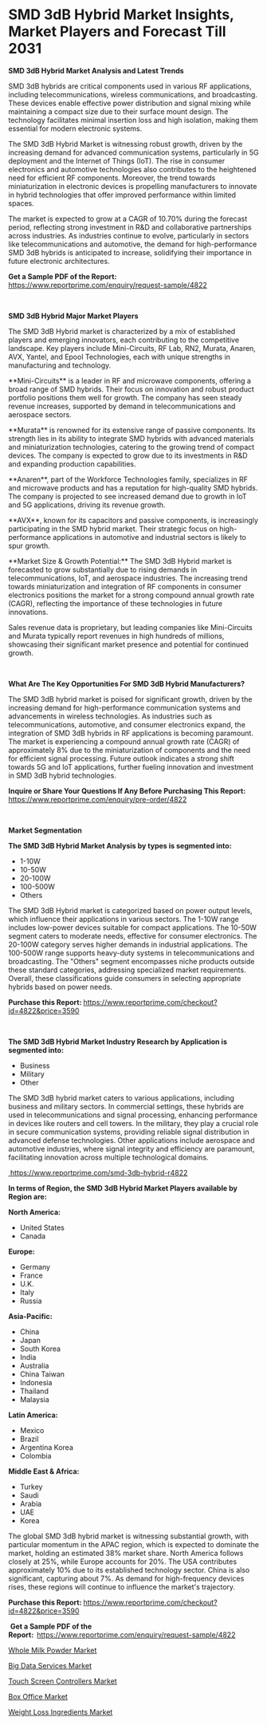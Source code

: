 <p><h1>SMD 3dB Hybrid Market Insights, Market Players and Forecast Till 2031</h1></p><p><strong>SMD 3dB Hybrid Market Analysis and Latest Trends</strong></p>
<p><p>SMD 3dB hybrids are critical components used in various RF applications, including telecommunications, wireless communications, and broadcasting. These devices enable effective power distribution and signal mixing while maintaining a compact size due to their surface mount design. The technology facilitates minimal insertion loss and high isolation, making them essential for modern electronic systems.</p><p>The SMD 3dB Hybrid Market is witnessing robust growth, driven by the increasing demand for advanced communication systems, particularly in 5G deployment and the Internet of Things (IoT). The rise in consumer electronics and automotive technologies also contributes to the heightened need for efficient RF components. Moreover, the trend towards miniaturization in electronic devices is propelling manufacturers to innovate in hybrid technologies that offer improved performance within limited spaces.</p><p>The market is expected to grow at a CAGR of 10.70% during the forecast period, reflecting strong investment in R&D and collaborative partnerships across industries. As industries continue to evolve, particularly in sectors like telecommunications and automotive, the demand for high-performance SMD 3dB hybrids is anticipated to increase, solidifying their importance in future electronic architectures.</p></p>
<p><strong>Get a Sample PDF of the Report:&nbsp;</strong> <a href="https://www.reportprime.com/enquiry/request-sample/4822?utm_campaign=1117&utm_medium=2&utm_source=Github&utm_content=ia&utm_term=15112024&utm_id=smd-3db-hybrid">https://www.reportprime.com/enquiry/request-sample/4822</a></p>
<p>&nbsp;</p>
<p><strong>SMD 3dB Hybrid Major Market Players</strong></p>
<p><p>The SMD 3dB Hybrid market is characterized by a mix of established players and emerging innovators, each contributing to the competitive landscape. Key players include Mini-Circuits, RF Lab, RN2, Murata, Anaren, AVX, Yantel, and Epool Technologies, each with unique strengths in manufacturing and technology.</p><p>**Mini-Circuits** is a leader in RF and microwave components, offering a broad range of SMD hybrids. Their focus on innovation and robust product portfolio positions them well for growth. The company has seen steady revenue increases, supported by demand in telecommunications and aerospace sectors.</p><p>**Murata** is renowned for its extensive range of passive components. Its strength lies in its ability to integrate SMD hybrids with advanced materials and miniaturization technologies, catering to the growing trend of compact devices. The company is expected to grow due to its investments in R&D and expanding production capabilities.</p><p>**Anaren**, part of the Workforce Technologies family, specializes in RF and microwave products and has a reputation for high-quality SMD hybrids. The company is projected to see increased demand due to growth in IoT and 5G applications, driving its revenue growth.</p><p>**AVX**, known for its capacitors and passive components, is increasingly participating in the SMD hybrid market. Their strategic focus on high-performance applications in automotive and industrial sectors is likely to spur growth.</p><p>**Market Size & Growth Potential:** The SMD 3dB Hybrid market is forecasted to grow substantially due to rising demands in telecommunications, IoT, and aerospace industries. The increasing trend towards miniaturization and integration of RF components in consumer electronics positions the market for a strong compound annual growth rate (CAGR), reflecting the importance of these technologies in future innovations. </p><p>Sales revenue data is proprietary, but leading companies like Mini-Circuits and Murata typically report revenues in high hundreds of millions, showcasing their significant market presence and potential for continued growth.</p></p>
<p>&nbsp;</p>
<p><strong>What Are The Key Opportunities For SMD 3dB Hybrid Manufacturers?</strong></p>
<p><p>The SMD 3dB hybrid market is poised for significant growth, driven by the increasing demand for high-performance communication systems and advancements in wireless technologies. As industries such as telecommunications, automotive, and consumer electronics expand, the integration of SMD 3dB hybrids in RF applications is becoming paramount. The market is experiencing a compound annual growth rate (CAGR) of approximately 8% due to the miniaturization of components and the need for efficient signal processing. Future outlook indicates a strong shift towards 5G and IoT applications, further fueling innovation and investment in SMD 3dB hybrid technologies.</p></p>
<p><strong>Inquire or Share Your Questions If Any Before Purchasing This Report:</strong> <a href="https://www.reportprime.com/enquiry/pre-order/4822?utm_campaign=1117&utm_medium=2&utm_source=Github&utm_content=ia&utm_term=15112024&utm_id=smd-3db-hybrid">https://www.reportprime.com/enquiry/pre-order/4822</a></p>
<p>&nbsp;</p>
<p><strong>Market Segmentation</strong></p>
<p><strong>The SMD 3dB Hybrid Market Analysis by types is segmented into:</strong></p>
<p><ul><li>1-10W</li><li>10-50W</li><li>20-100W</li><li>100-500W</li><li>Others</li></ul></p>
<p><p>The SMD 3dB Hybrid market is categorized based on power output levels, which influence their applications in various sectors. The 1-10W range includes low-power devices suitable for compact applications. The 10-50W segment caters to moderate needs, effective for consumer electronics. The 20-100W category serves higher demands in industrial applications. The 100-500W range supports heavy-duty systems in telecommunications and broadcasting. The "Others" segment encompasses niche products outside these standard categories, addressing specialized market requirements. Overall, these classifications guide consumers in selecting appropriate hybrids based on power needs.</p></p>
<p><strong>Purchase this Report:&nbsp;</strong><a href="https://www.reportprime.com/checkout?id=4822&price=3590&utm_campaign=1117&utm_medium=2&utm_source=Github&utm_content=ia&utm_term=15112024&utm_id=smd-3db-hybrid">https://www.reportprime.com/checkout?id=4822&price=3590</a></p>
<p>&nbsp;</p>
<p><strong>The SMD 3dB Hybrid Market Industry Research by Application is segmented into:</strong></p>
<p><ul><li>Business</li><li>Military</li><li>Other</li></ul></p>
<p><p>The SMD 3dB hybrid market caters to various applications, including business and military sectors. In commercial settings, these hybrids are used in telecommunications and signal processing, enhancing performance in devices like routers and cell towers. In the military, they play a crucial role in secure communication systems, providing reliable signal distribution in advanced defense technologies. Other applications include aerospace and automotive industries, where signal integrity and efficiency are paramount, facilitating innovation across multiple technological domains.</p></p>
<p><a href="https://www.reportprime.com/smd-3db-hybrid-r4822?utm_campaign=1117&utm_medium=2&utm_source=Github&utm_content=ia&utm_term=15112024&utm_id=smd-3db-hybrid">&nbsp;https://www.reportprime.com/smd-3db-hybrid-r4822</a></p>
<p><strong>In terms of Region, the SMD 3dB Hybrid Market Players available by Region are:</strong></p>
<p>
    <p> <strong> North America: </strong>
        <ul>
            <li>United States</li>
            <li>Canada</li>
        </ul>
        </p> 
    <p> <strong> Europe: </strong>
        <ul>
            <li>Germany</li>
            <li>France</li>
            <li>U.K.</li>
            <li>Italy</li>
            <li>Russia</li>
        </ul>
        </p> 
    <p> <strong> Asia-Pacific: </strong>
        <ul>
            <li>China</li>
            <li>Japan</li>
            <li>South Korea</li>
            <li>India</li>
            <li>Australia</li>
            <li>China Taiwan</li>
            <li>Indonesia</li>
            <li>Thailand</li>
            <li>Malaysia</li>
        </ul>
        </p> 
    <p> <strong> Latin America: </strong>
        <ul>
            <li>Mexico</li>
            <li>Brazil</li>
            <li>Argentina Korea</li>
            <li>Colombia</li>
        </ul>
        </p> 
    <p> <strong> Middle East & Africa: </strong>
        <ul>
            <li>Turkey</li>
            <li>Saudi</li>
            <li>Arabia</li>
            <li>UAE</li>
            <li>Korea</li>
        </ul>
    </p>
    </p>
<p><p>The global SMD 3dB hybrid market is witnessing substantial growth, with particular momentum in the APAC region, which is expected to dominate the market, holding an estimated 38% market share. North America follows closely at 25%, while Europe accounts for 20%. The USA contributes approximately 10% due to its established technology sector. China is also significant, capturing about 7%. As demand for high-frequency devices rises, these regions will continue to influence the market's trajectory.</p></p>
<p><strong>Purchase this Report: </strong><a href="https://www.reportprime.com/checkout?id=4822&price=3590&utm_campaign=1117&utm_medium=2&utm_source=Github&utm_content=ia&utm_term=15112024&utm_id=smd-3db-hybrid">https://www.reportprime.com/checkout?id=4822&price=3590</a></p>
<p>&nbsp;<strong>Get a Sample PDF of the Report:&nbsp;&nbsp;</strong><a href="https://www.reportprime.com/enquiry/request-sample/4822?utm_campaign=1117&utm_medium=2&utm_source=Github&utm_content=ia&utm_term=15112024&utm_id=smd-3db-hybrid">https://www.reportprime.com/enquiry/request-sample/4822</a></p>
<p><strong></strong></p>
<p><p><a href="https://www.linkedin.com/pulse/whole-milk-powder-market2024-2031-industry-insights-investment-vetie?utm_campaign=1117&utm_medium=2&utm_source=Github&utm_content=ia&utm_term=15112024&utm_id=smd-3db-hybrid">Whole Milk Powder Market</a></p><p><a href="https://issuu.com/reportprime-2/docs/big-data-services-market-size-2030._b4e368cd5f3f04?utm_campaign=1117&utm_medium=2&utm_source=Github&utm_content=ia&utm_term=15112024&utm_id=smd-3db-hybrid">Big Data Services Market</a></p><p><a href="https://www.linkedin.com/pulse/touch-screen-controllers-market-global-insights-sales-wwkof?utm_campaign=1117&utm_medium=2&utm_source=Github&utm_content=ia&utm_term=15112024&utm_id=smd-3db-hybrid">Touch Screen Controllers Market</a></p><p><a href="https://issuu.com/reportprime-2/docs/box-office-market-size-2030.pptx_f1c215de306319?utm_campaign=1117&utm_medium=2&utm_source=Github&utm_content=ia&utm_term=15112024&utm_id=smd-3db-hybrid">Box Office Market</a></p><p><a href="https://www.linkedin.com/pulse/global-weight-loss-ingredients-market-forecast-2024-2031-trends-t6a4e?utm_campaign=1117&utm_medium=2&utm_source=Github&utm_content=ia&utm_term=15112024&utm_id=smd-3db-hybrid">Weight Loss Ingredients Market</a></p></p>
